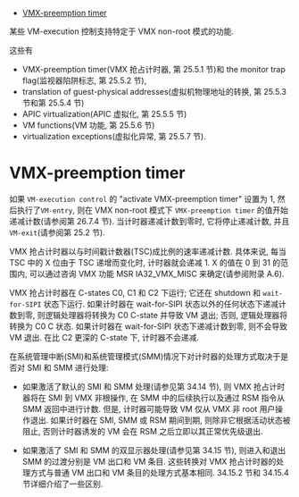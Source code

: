 
<!-- @import "[TOC]" {cmd="toc" depthFrom=1 depthTo=6 orderedList=false} -->

<!-- code_chunk_output -->

- [VMX-preemption timer](#vmx-preemption-timer)

<!-- /code_chunk_output -->

某些 VM-execution 控制支持特定于 VMX non-root 模式的功能.

这些有
* VMX-preemption timer(VMX 抢占计时器, 第 25.5.1 节)和 the monitor trap flag(监视器陷阱标志, 第 25.5.2 节),
* translation of guest-physical addresses(虚拟机物理地址的转换, 第 25.5.3 节和第 25.5.4 节)
* APIC virtualization(APIC 虚拟化, 第 25.5.5 节)
* VM functions(VM 功能, 第 25.5.6 节)
* virtualization exceptions(虚拟化异常, 第 25.5.7 节).

# VMX-preemption timer

如果 `VM-execution control` 的 "activate VMX-preemption timer" 设置为 1, 然后执行了`VM-entry`, 则在 VMX non-root 模式下 `VMX-preemption timer` 的值开始递减计数(请参阅第 26.7.4 节). 当计时器递减计数到零时, 它将停止递减计数, 并且`VM-exit`(请参阅第 25.2 节).

VMX 抢占计时器以与时间戳计数器(TSC)成比例的速率递减计数. 具体来说, 每当 TSC 中的 X 位由于 TSC 递增而变化时, 计时器就会递减 1.  X 的值在 0 到 31 的范围内, 可以通过咨询 VMX 功能 MSR IA32_VMX_MISC 来确定(请参阅附录 A.6).

VMX 抢占计时器在 C-states C0, C1 和 C2 下运行; 它还在 shutdown 和 `wait-for-SIPI` 状态下运行. 如果计时器在 wait-for-SIPI 状态以外的任何状态下递减计数到零, 则逻辑处理器将转换为 C0 C-state 并导致 VM 退出; 否则, 逻辑处理器将转换为 C0 C 状态. 如果计时器在 wait-for-SIPI 状态下递减计数到零, 则不会导致 VM 退出. 在比 C2 更深的 C-state 下, 计时器不会递减.

在系统管理中断(SMI)和系统管理模式(SMM)情况下对计时器的处理方式取决于是否对 SMI 和 SMM 进行处理:

* 如果激活了默认的 SMI 和 SMM 处理(请参见第 34.14 节), 则 VMX 抢占计时器将在 SMI 到 VMX 非根操作, 在 SMM 中的后续执行以及通过 RSM 指令从 SMM 返回中进行计数. 但是, 计时器可能导致 VM 仅从 VMX 非 root 用户操作退出. 如果计时器在 SMI, SMM 或 RSM 期间到期, 则除非它根据活动状态被阻止, 否则计时器诱发的 VM 会在 RSM 之后立即以其正常优先级退出.

* 如果激活了 SMI 和 SMM 的双显示器处理(请参见第 34.15 节), 则进入和退出 SMM 的过渡分别是 VM 出口和 VM 条目. 这些转换对 VMX 抢占计时器的处理方式与普通 VM 出口和 VM 条目的处理方式基本相同.  34.15.2 节和 34.15.4 节详细介绍了一些区别.